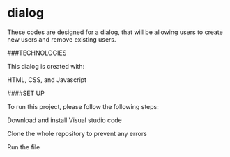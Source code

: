 # dialog
These codes are designed for a dialog, that will be allowing users to create new users and remove existing users. 

###TECHNOLOGIES

This dialog is created with:

HTML, CSS, and Javascript

####SET UP

To run this project, please follow the following steps:

Download and install Visual studio code

Clone the whole repository to prevent any errors

Run the file
